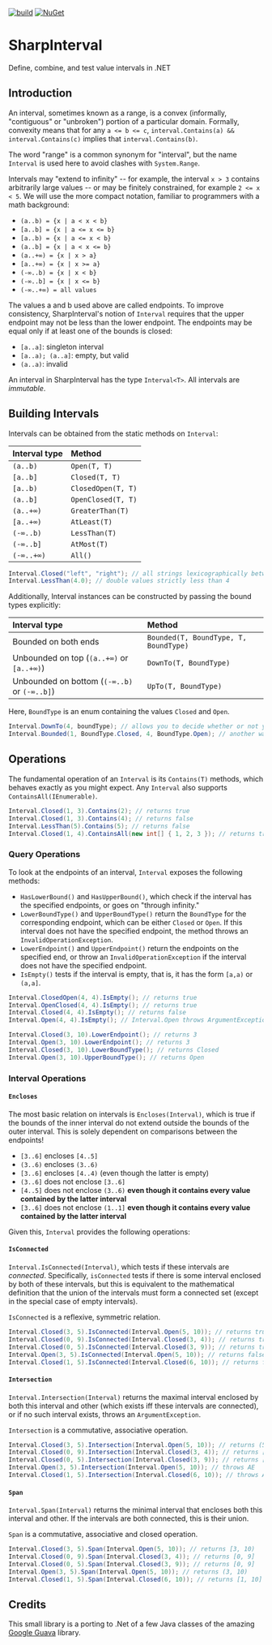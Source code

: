 [![build](https://github.com/paolofulgoni/SharpInterval/actions/workflows/dotnet.yml/badge.svg?branch=main)](https://github.com/paolofulgoni/SharpInterval/actions/workflows/dotnet.yml?query=branch%3Amain)
[![NuGet](https://img.shields.io/nuget/v/SharpInterval.svg)](https://www.nuget.org/packages/SharpInterval)

# SharpInterval

Define, combine, and test value intervals in .NET

## Introduction

An interval, sometimes known as a range, is a convex (informally, "contiguous"
or "unbroken") portion of a particular domain. Formally, convexity means that
for any `a <= b <= c`, `interval.Contains(a) && interval.Contains(c)` implies that
`interval.Contains(b)`.

The word "range" is a common synonym for "interval", but the name `Interval` is used here to avoid clashes with `System.Range`.

Intervals may "extend to infinity" -- for example, the interval `x > 3` contains
arbitrarily large values -- or may be finitely constrained, for example `2 <= x
< 5`. We will use the more compact notation, familiar to programmers with a math
background:

*   `(a..b) = {x | a < x < b}`
*   `[a..b] = {x | a <= x <= b}`
*   `[a..b) = {x | a <= x < b}`
*   `(a..b] = {x | a < x <= b}`
*   `(a..+∞) = {x | x > a}`
*   `[a..+∞) = {x | x >= a}`
*   `(-∞..b) = {x | x < b}`
*   `(-∞..b] = {x | x <= b}`
*   `(-∞..+∞) = all values`

The values a and b used above are called endpoints. To improve consistency,
SharpInterval's notion of `Interval` requires that the upper endpoint may not be less than
the lower endpoint. The endpoints may be equal only if at least one of the
bounds is closed:

*   `[a..a]`: singleton interval
*   `[a..a); (a..a]`: empty, but valid
*   `(a..a)`: invalid

An interval in SharpInterval has the type `Interval<T>`. All intervals are *immutable*.

## Building Intervals

Intervals can be obtained from the static methods on `Interval`:

Interval type | Method
:--------- | :-------------------
`(a..b)`   | `Open(T, T)`
`[a..b]`   | `Closed(T, T)`
`[a..b)`   | `ClosedOpen(T, T)`
`(a..b]`   | `OpenClosed(T, T)`
`(a..+∞)`  | `GreaterThan(T)`
`[a..+∞)`  | `AtLeast(T)`
`(-∞..b)`  | `LessThan(T)`
`(-∞..b]`  | `AtMost(T)`
`(-∞..+∞)` | `All()`

```cs
Interval.Closed("left", "right"); // all strings lexicographically between "left" and "right" inclusive
Interval.LessThan(4.0); // double values strictly less than 4
```

Additionally, Interval instances can be constructed by passing the bound types
explicitly:

Interval type                                   | Method
:------------------------------------------- | :-----
Bounded on both ends                         | `Bounded(T, BoundType, T, BoundType)`
Unbounded on top (`(a..+∞)` or `[a..+∞)`)    | `DownTo(T, BoundType)`
Unbounded on bottom (`(-∞..b)` or `(-∞..b]`) | `UpTo(T, BoundType)`

Here, `BoundType` is an enum containing the values `Closed` and `Open`.

```cs
Interval.DownTo(4, boundType); // allows you to decide whether or not you want to include 4
Interval.Bounded(1, BoundType.Closed, 4, BoundType.Open); // another way of writing Interval.ClosedOpen(1, 4)
```

## Operations

The fundamental operation of an `Interval` is its `Contains(T)` methods, which
behaves exactly as you might expect. Any `Interval` also supports 
`ContainsAll(IEnumerable)`.

```cs
Interval.Closed(1, 3).Contains(2); // returns true
Interval.Closed(1, 3).Contains(4); // returns false
Interval.LessThan(5).Contains(5); // returns false
Interval.Closed(1, 4).ContainsAll(new int[] { 1, 2, 3 }); // returns true
```

### Query Operations

To look at the endpoints of an interval, `Interval` exposes the following methods:

*   `HasLowerBound()` and `HasUpperBound()`, which check if the interval has
    the specified endpoints, or goes on "through infinity."
*   `LowerBoundType()` and `UpperBoundType()` return the `BoundType` for the
    corresponding endpoint, which can be either `Closed` or `Open`. If this
    interval does not have the specified endpoint, the method throws an
    `InvalidOperationException`.
*   `LowerEndpoint()` and `UpperEndpoint()` return the endpoints on the
    specified end, or throw an `InvalidOperationException` if the interval does not
    have the specified endpoint.
*   `IsEmpty()` tests if the interval is empty, that is, it has the form `[a,a)`
    or `(a,a]`.

```cs
Interval.ClosedOpen(4, 4).IsEmpty(); // returns true
Interval.OpenClosed(4, 4).IsEmpty(); // returns true
Interval.Closed(4, 4).IsEmpty(); // returns false
Interval.Open(4, 4).IsEmpty(); // Interval.Open throws ArgumentException

Interval.Closed(3, 10).LowerEndpoint(); // returns 3
Interval.Open(3, 10).LowerEndpoint(); // returns 3
Interval.Closed(3, 10).LowerBoundType(); // returns Closed
Interval.Open(3, 10).UpperBoundType(); // returns Open
```

### Interval Operations

#### `Encloses`

The most basic relation on intervals is `Encloses(Interval)`, which is true if the
bounds of the inner interval do not extend outside the bounds of the outer interval.
This is solely dependent on comparisons between the endpoints!

*   `[3..6]` encloses `[4..5]`
*   `(3..6)` encloses `(3..6)`
*   `[3..6]` encloses `[4..4)` (even though the latter is empty)
*   `(3..6]` does not enclose `[3..6]`
*   `[4..5]` does not enclose `(3..6)` **even though it contains every value
    contained by the latter interval**
*   `[3..6]` does not enclose `(1..1]` **even though it contains every value
    contained by the latter interval**

Given this, `Interval` provides the following operations:

#### `IsConnected`

`Interval.IsConnected(Interval)`, which tests if these intervals are *connected*.
Specifically, `isConnected` tests if there is some interval enclosed by both of
these intervals, but this is equivalent to the mathematical definition that the
union of the intervals must form a connected set (except in the special case of
empty intervals).

`IsConnected` is a reflexive, symmetric relation.

```cs
Interval.Closed(3, 5).IsConnected(Interval.Open(5, 10)); // returns true
Interval.Closed(0, 9).IsConnected(Interval.Closed(3, 4)); // returns true
Interval.Closed(0, 5).IsConnected(Interval.Closed(3, 9)); // returns true
Interval.Open(3, 5).IsConnected(Interval.Open(5, 10)); // returns false
Interval.Closed(1, 5).IsConnected(Interval.Closed(6, 10)); // returns false
```

#### `Intersection`

`Interval.Intersection(Interval)` returns the maximal interval enclosed by both this
interval and other (which exists iff these intervals are connected), or if no such
interval exists, throws an `ArgumentException`.

`Intersection` is a commutative, associative operation.

```cs
Interval.Closed(3, 5).Intersection(Interval.Open(5, 10)); // returns (5, 5]
Interval.Closed(0, 9).Intersection(Interval.Closed(3, 4)); // returns [3, 4]
Interval.Closed(0, 5).Intersection(Interval.Closed(3, 9)); // returns [3, 5]
Interval.Open(3, 5).Intersection(Interval.Open(5, 10)); // throws AE
Interval.Closed(1, 5).Intersection(Interval.Closed(6, 10)); // throws AE
```

#### `Span`

`Interval.Span(Interval)` returns the minimal interval that encloses both this interval
and other. If the intervals are both connected, this is their union.

`Span` is a commutative, associative and closed operation.

```cs
Interval.Closed(3, 5).Span(Interval.Open(5, 10)); // returns [3, 10)
Interval.Closed(0, 9).Span(Interval.Closed(3, 4)); // returns [0, 9]
Interval.Closed(0, 5).Span(Interval.Closed(3, 9)); // returns [0, 9]
Interval.Open(3, 5).Span(Interval.Open(5, 10)); // returns (3, 10)
Interval.Closed(1, 5).Span(Interval.Closed(6, 10)); // returns [1, 10]
```

## Credits

This small library is a porting to .Net of a few Java classes of the amazing
[Google Guava](https://github.com/google/guava) library.
